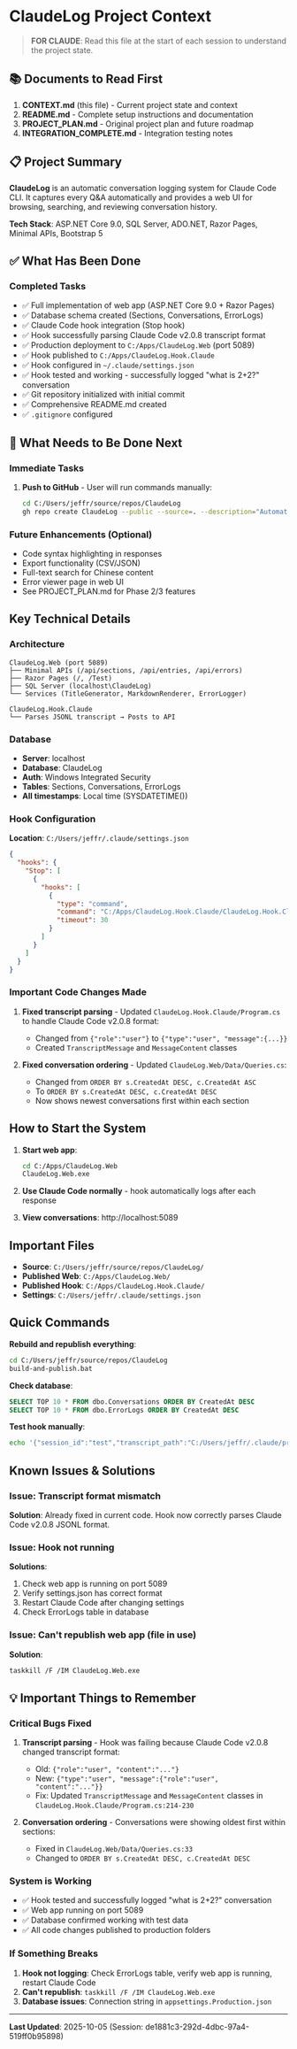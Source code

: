 # ClaudeLog Project Context

> **FOR CLAUDE**: Read this file at the start of each session to understand the project state.

## 📚 Documents to Read First

1. **CONTEXT.md** (this file) - Current project state and context
2. **README.md** - Complete setup instructions and documentation
3. **PROJECT_PLAN.md** - Original project plan and future roadmap
4. **INTEGRATION_COMPLETE.md** - Integration testing notes

## 📋 Project Summary

**ClaudeLog** is an automatic conversation logging system for Claude Code CLI. It captures every Q&A automatically and provides a web UI for browsing, searching, and reviewing conversation history.

**Tech Stack**: ASP.NET Core 9.0, SQL Server, ADO.NET, Razor Pages, Minimal APIs, Bootstrap 5

## ✅ What Has Been Done

### Completed Tasks
- ✅ Full implementation of web app (ASP.NET Core 9.0 + Razor Pages)
- ✅ Database schema created (Sections, Conversations, ErrorLogs)
- ✅ Claude Code hook integration (Stop hook)
- ✅ Hook successfully parsing Claude Code v2.0.8 transcript format
- ✅ Production deployment to `C:/Apps/ClaudeLog.Web` (port 5089)
- ✅ Hook published to `C:/Apps/ClaudeLog.Hook.Claude`
- ✅ Hook configured in `~/.claude/settings.json`
- ✅ Hook tested and working - successfully logged "what is 2+2?" conversation
- ✅ Git repository initialized with initial commit
- ✅ Comprehensive README.md created
- ✅ `.gitignore` configured

## 🎯 What Needs to Be Done Next

### Immediate Tasks
1. **Push to GitHub** - User will run commands manually:
   ```bash
   cd C:/Users/jeffr/source/repos/ClaudeLog
   gh repo create ClaudeLog --public --source=. --description="Automatic conversation logger for Claude Code CLI with web-based browsing interface" --push
   ```

### Future Enhancements (Optional)
- Code syntax highlighting in responses
- Export functionality (CSV/JSON)
- Full-text search for Chinese content
- Error viewer page in web UI
- See PROJECT_PLAN.md for Phase 2/3 features

## Key Technical Details

### Architecture
```
ClaudeLog.Web (port 5089)
├── Minimal APIs (/api/sections, /api/entries, /api/errors)
├── Razor Pages (/, /Test)
├── SQL Server (localhost\ClaudeLog)
└── Services (TitleGenerator, MarkdownRenderer, ErrorLogger)

ClaudeLog.Hook.Claude
└── Parses JSONL transcript → Posts to API
```

### Database
- **Server**: localhost
- **Database**: ClaudeLog
- **Auth**: Windows Integrated Security
- **Tables**: Sections, Conversations, ErrorLogs
- **All timestamps**: Local time (SYSDATETIME())

### Hook Configuration
**Location**: `C:/Users/jeffr/.claude/settings.json`
```json
{
  "hooks": {
    "Stop": [
      {
        "hooks": [
          {
            "type": "command",
            "command": "C:/Apps/ClaudeLog.Hook.Claude/ClaudeLog.Hook.Claude.exe",
            "timeout": 30
          }
        ]
      }
    ]
  }
}
```

### Important Code Changes Made
1. **Fixed transcript parsing** - Updated `ClaudeLog.Hook.Claude/Program.cs` to handle Claude Code v2.0.8 format:
   - Changed from `{"role":"user"}` to `{"type":"user", "message":{...}}`
   - Created `TranscriptMessage` and `MessageContent` classes

2. **Fixed conversation ordering** - Updated `ClaudeLog.Web/Data/Queries.cs`:
   - Changed from `ORDER BY s.CreatedAt DESC, c.CreatedAt ASC`
   - To `ORDER BY s.CreatedAt DESC, c.CreatedAt DESC`
   - Now shows newest conversations first within each section

## How to Start the System

1. **Start web app**:
   ```bash
   cd C:/Apps/ClaudeLog.Web
   ClaudeLog.Web.exe
   ```

2. **Use Claude Code normally** - hook automatically logs after each response

3. **View conversations**: http://localhost:5089

## Important Files
- **Source**: `C:/Users/jeffr/source/repos/ClaudeLog/`
- **Published Web**: `C:/Apps/ClaudeLog.Web/`
- **Published Hook**: `C:/Apps/ClaudeLog.Hook.Claude/`
- **Settings**: `C:/Users/jeffr/.claude/settings.json`

## Quick Commands

**Rebuild and republish everything**:
```bash
cd C:/Users/jeffr/source/repos/ClaudeLog
build-and-publish.bat
```

**Check database**:
```sql
SELECT TOP 10 * FROM dbo.Conversations ORDER BY CreatedAt DESC
SELECT TOP 10 * FROM dbo.ErrorLogs ORDER BY CreatedAt DESC
```

**Test hook manually**:
```bash
echo '{"session_id":"test","transcript_path":"C:/Users/jeffr/.claude/projects/.../session.jsonl","hook_event_name":"Stop"}' | C:/Apps/ClaudeLog.Hook.Claude/ClaudeLog.Hook.Claude.exe
```

## Known Issues & Solutions

### Issue: Transcript format mismatch
**Solution**: Already fixed in current code. Hook now correctly parses Claude Code v2.0.8 JSONL format.

### Issue: Hook not running
**Solutions**:
1. Check web app is running on port 5089
2. Verify settings.json has correct format
3. Restart Claude Code after changing settings
4. Check ErrorLogs table in database

### Issue: Can't republish web app (file in use)
**Solution**:
```bash
taskkill /F /IM ClaudeLog.Web.exe
```

## 💡 Important Things to Remember

### Critical Bugs Fixed
1. **Transcript parsing** - Hook was failing because Claude Code v2.0.8 changed transcript format:
   - Old: `{"role":"user", "content":"..."}`
   - New: `{"type":"user", "message":{"role":"user", "content":"..."}}`
   - Fix: Updated `TranscriptMessage` and `MessageContent` classes in `ClaudeLog.Hook.Claude/Program.cs:214-230`

2. **Conversation ordering** - Conversations were showing oldest first within sections:
   - Fixed in `ClaudeLog.Web/Data/Queries.cs:33`
   - Changed to `ORDER BY s.CreatedAt DESC, c.CreatedAt DESC`

### System is Working
- ✅ Hook tested and successfully logged "what is 2+2?" conversation
- ✅ Web app running on port 5089
- ✅ Database confirmed working with test data
- ✅ All code changes published to production folders

### If Something Breaks
1. **Hook not logging**: Check ErrorLogs table, verify web app is running, restart Claude Code
2. **Can't republish**: `taskkill /F /IM ClaudeLog.Web.exe`
3. **Database issues**: Connection string in `appsettings.Production.json`

---
**Last Updated**: 2025-10-05 (Session: de1881c3-292d-4dbc-97a4-519ff0b95898)
